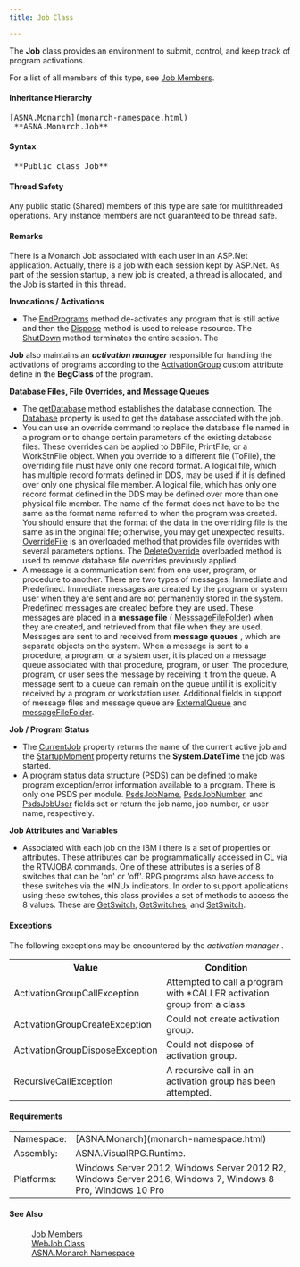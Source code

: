 ```yaml
---
title: Job Class

---
```


The **Job** class provides an environment to submit, control, and keep track of program activations.

For a list of all members of this type, see [Job Members](job-members.html).
<!--mine -->

#### Inheritance Hierarchy
<pre>[ASNA.Monarch](monarch-namespace.html)
 **ASNA.Monarch.Job** </pre>

<!--mine -->

#### Syntax
<pre class="prettyprint"> **Public class Job** </pre>

#### Thread Safety
Any public static (Shared) members of this type are safe for multithreaded operations. Any instance members are not guaranteed to be thread safe.

#### Remarks
There is a Monarch Job associated with each user in an ASP.Net application. Actually, there is a job with each session kept by ASP.Net. As part of the session startup, a new job is created, a thread is allocated, and the Job is started in this thread.

**Invocations / Activations** 

- The 
        [
        EndPrograms](job-class-end-programs-method.html) method de-activates any program that is
        still active and then the 
        [
        Dispose](job-class-dispose-method.html) method is used to release resource. The 
        [
        ShutDown](job-class-shutdown-method.html) method terminates the entire session.  The

 **Job**  also maintains an 
 ***activation manager***  responsible for handling the activations of programs
        according to the 
        [
        ActivationGroup](activation-group-attribute-class.html) custom attribute define in the 
 **BegClass**  of the program.

**Database Files, File Overrides, and Message Queues** 

- The 
        [
        getDatabase](job-class-get-database-method.html) method establishes the database connection.
        The 
        [
        Database](job-class-database-property.html) property is used to get the database associated
        with the job.
- You can use an override command to replace the database
        file named in a program or to change certain parameters of
        the existing database files. These overrides can be applied
        to DBFile, PrintFile, or a WorkStnFile object. When you
        override to a different file (ToFile), the overriding file
        must have only one record format. A logical file, which has
        multiple record formats defined in DDS, may be used if it
        is defined over only one physical file member. A logical
        file, which has only one record format defined in the DDS
        may be defined over more than one physical file member. The
        name of the format does not have to be the same as the
        format name referred to when the program was created. You
        should ensure that the format of the data in the overriding
        file is the same as in the original file; otherwise, you
        may get unexpected results. 
        [
        OverrideFile](job-class-override-file-methods.html) is an overloaded method that provides file
        overrides with several parameters options. The 
        [
        DeleteOverride](job-class-delete-override-methods.html) overloaded method is used to remove
        database file overrides previously applied.
- A message is a communication sent from one user,
        program, or procedure to another. There are two types of
        messages; Immediate and Predefined. Immediate messages are
        created by the program or system user when they are sent
        and are not permanently stored in the system. Predefined
        messages are created before they are used. These messages
        are placed in a 
 **message file** (
        [
        MesssageFileFolder](job-class-message-file-folder-property.html)) when they are created, and
        retrieved from that file when they are used. Messages are
        sent to and received from 
 **message queues** , which are separate objects
        on the system. When a message is sent to a procedure, a
        program, or a system user, it is placed on a message queue
        associated with that procedure, program, or user. The
        procedure, program, or user sees the message by receiving
        it from the queue. A message sent to a queue can remain on
        the queue until it is explicitly received by a program or
        workstation user. Additional fields in support of message
        files and message queue are 
        [
        ExternalQueue](job-class-external-queue-field.html) and 
        [
        messageFileFolder](job-class-message-file-folder-field.html).

**Job / Program Status** 

- The 
        [
        CurrentJob](job-class-current-job-property.html) property returns the name of the current
        active job and the 
        [
        StartupMoment](job-class-startup-moment-property.html) property returns the 
 **System.DateTime**  the job was started.
- A program status data structure (PSDS) can be defined
        to make program exception/error information available to a
        program. There is only one PSDS per module. 
        [
        PsdsJobName](job-class-psds-job-name-field.html), 
        [
        PsdsJobNumber](job-class-psds-job-number-field.html), and 
        [
        PsdsJobUser](job-class-psds-job-user-field.html) fields set or return the job name, job
        number, or user name, respectively.

**Job Attributes and Variables** 

- Associated with each job on the IBM i there is a set
        of properties or attributes. These attributes can be
        programmatically accessed in CL via the RTVJOBA commands.
        One of these attributes is a series of 8 switches that can
        be 'on' or 'off'. RPG programs also have access to these
        switches via the *INUx indicators. In order to support
        applications using these switches, this class provides a
        set of methods to access the 8 values. These are 
        [
        GetSwitch](job-class-get-switch-method.html), 
        [
        GetSwitches](job-class-get-switches-method.html), and 
        [
        SetSwitch](job-class-set-switch-method.html).

#### Exceptions
The following exceptions may be encountered by the *activation manager* .
<table class="mytable" cellspacing="0" cellpadding="4" width="90%">
              <colgroup>
                <col width="50%" />
                <col width="50%" />
              </colgroup>
              <tr>
                <th>Value</th>
                <th>Condition</th>
              </tr>
              <tr>
                <td>ActivationGroupCallException</td>
                <td>Attempted to call a program
            with *CALLER activation group from a class.</td>
              </tr>
              <tr>
                <td>ActivationGroupCreateException</td>
                <td>Could not create activation
            group.</td>
              </tr>
              <tr>
                <td>ActivationGroupDisposeException</td>
                <td>Could not dispose of
            activation group.</td>
              </tr>
              <tr>
                <td>RecursiveCallException</td>
                <td>A recursive call in an
            activation group has been attempted.</td>
              </tr>
</table>

#### Requirements
<table class="dttable" cellspacing="0" cellpadding="4" width="60%">
              <colgroup>
                <col width="15%" style="font-weight:bold" />
                <col width="85%" />
              </colgroup>
              <tr>
                <td>Namespace:</td>
                <td>
                  [ASNA.Monarch](monarch-namespace.html)
                </td>
              </tr>
              <tr>
                <td>Assembly:</td>
                <td>ASNA.VisualRPG.Runtime.</td>
              </tr>
              <tr>
                <td>Platforms:</td>
                <td>Windows Server 2012, Windows Server 2012 R2, Windows Server 2016, Windows 7, Windows 8 Pro, Windows 10 Pro</td>
              </tr>
</table>

#### See Also
<dl>
            <dd>
              <a shape="rect" href="amfJobMembers.htm">Job Members</a>
            </dd>
            <dd>
              <a shape="rect" href="amfWebJobClass.htm">WebJob Class</a>
            </dd>
            <dd>
              <a shape="rect" href="amfMonarchNamespace.htm">ASNA.Monarch
        Namespace</a>
            </dd>
</dl>

